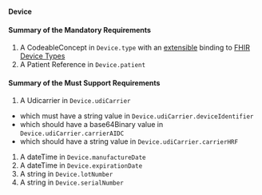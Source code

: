 **Device**

#### Summary of the Mandatory Requirements
1.  A  CodeableConcept  in `Device.type`
with an [extensible](http://hl7.org/fhir/R4/terminologies.html#extensible)
 binding to [FHIR Device Types](http://hl7.org/fhir/ValueSet/device-kind)
1.  A Patient Reference  in `Device.patient`

#### Summary of the Must Support Requirements
1.  A  Udicarrier  in `Device.udiCarrier`
   - which must have a  string value  in `Device.udiCarrier.deviceIdentifier`
   - which should have a  base64Binary value  in `Device.udiCarrier.carrierAIDC`
   - which should have a  string value  in `Device.udiCarrier.carrierHRF`
1.  A  dateTime  in `Device.manufactureDate`
1.  A  dateTime  in `Device.expirationDate`
1.  A  string  in `Device.lotNumber`
1.  A  string  in `Device.serialNumber`